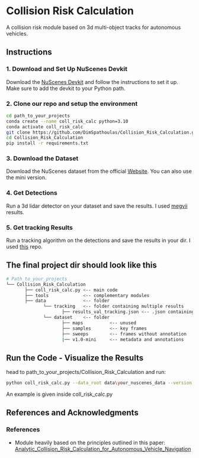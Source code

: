 # Collision Risk Calculation

A collision risk module based on 3d multi-object tracks for autonomous vehicles.

## Instructions

### 1. Download and Set Up NuScenes Devkit
Download the [NuScenes Devkit](https://github.com/nutonomy/nuscenes-devkit) and follow the instructions to set it up.
Make sure to add the devkit to your Python path.

### 2. Clone our repo and setup the environment
```bash
cd path_to_your_projects
conda create --name coll_risk_calc python=3.10
conda activate coll_risk_calc
git clone https://github.com/DimSpathoulas/Collision_Risk_Calculation.git
cd Collision_Risk_Calculation
pip install -r requirements.txt
```

### 3. Download the Dataset
Download the NuScenes dataset from the official [Website](https://www.nuscenes.org/).
You can also use the mini version.


### 4. Get Detections
Run a 3d lidar detector on your dataset and save the results.
I used [megvii](https://arxiv.org/abs/1908.09492) results. 

### 5. Get tracking Results
Run a tracking algorithm on the detections and save the results in your dir.
I used [this](https://github.com/eddyhkchiu/mahalanobis_3d_multi_object_tracking) repo.

## The final project dir should look like this
```bash
# Path_to_your_projects        
└── Collision_Risk_Calculation
       ├── coll_risk_calc.py <-- main code
       ├── tools             <-- complementary modules
       ├── data              <-- folder
              └── tracking   <-- folder containing multiple results
                     ├── results_val_tracking.json <-- .json containing results
              └── dataset    <-- folder
                     ├── maps          <-- unused
                     ├── samples       <-- key frames
                     ├── sweeps        <-- frames without annotation
                     |── v1.0-mini     <-- metadata and annotations
```

## Run the Code - Visualize the Results
head to path_to_your_projects/Collision_Risk_Calculation and run:
```bash
python coll_risk_calc.py --data_root data\your_nuscenes_data --version your_version --tracking_file data\tracking\your_tracking_results.json --distance_thresh 12 --seconds_to_prediction 3 
```
An example is given inside coll_risk_calc.py

## References and Acknowledgments

### References
- Module heavily based on the principles outlined in this paper: [Analytic_Collision_Risk_Calculation_for_Autonomous_Vehicle_Navigation](https://ieeexplore.ieee.org/document/8793264)
